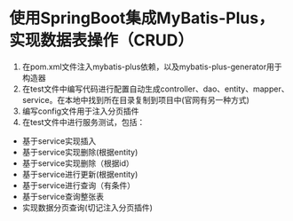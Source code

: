 # 使用SpringBoot集成MyBatis-Plus，实现数据表操作（CRUD）

1. 在pom.xml文件注入mybatis-plus依赖，以及mybatis-plus-generator用于构造器
2. 在test文件中编写代码进行配置自动生成controller、dao、entity、mapper、service。在本地中找到所在目录复制到项目中(官网有另一种方式)
3. 编写config文件用于注入分页插件
4. 在test文件中进行服务测试，包括：
* 基于service实现插入
* 基于service实现删除(根据entity)
* 基于service实现删除（根据id）
* 基于service进行更新(根据entity)
* 基于service进行查询（有条件）
* 基于service查询整张表
* 实现数据分页查询(切记注入分页插件)
